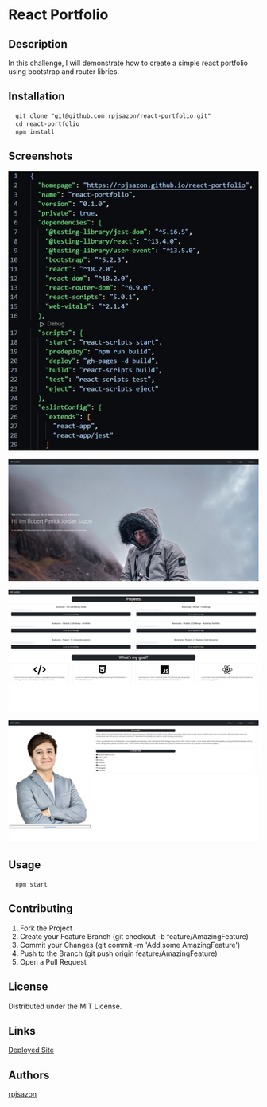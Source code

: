 # React Portfolio

## Description

In this challenge, I will demonstrate how to create a simple react portfolio using bootstrap and router libries.


## Installation

```
  git clone "git@github.com:rpjsazon/react-portfolio.git"
  cd react-portfolio
  npm install

```

## Screenshots

![Screenshot 2023-03-23 at 16 02 20](./screenshot/gh-pages-settings.JPG)


![Screenshot 2023-03-23 at 15 52 52](./screenshot/HomePage.JPG)

![Screenshot 2023-03-23 at 15 52 52](./screenshot/ProjectPage.JPG)

![Screenshot 2023-03-23 at 15 52 52](./screenshot/ContactPage.JPG)


## Usage

```
  npm start
```


## Contributing

1. Fork the Project
2. Create your Feature Branch (git checkout -b feature/AmazingFeature)
3. Commit your Changes (git commit -m 'Add some AmazingFeature')
4. Push to the Branch (git push origin feature/AmazingFeature)
5. Open a Pull Request

## License

Distributed under the MIT License. 

## Links

[Deployed Site](https://rpjsazon.github.io/react-portfolio/)


## Authors

[rpjsazon](https://github.com/rpjsazon)
